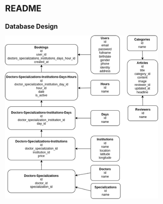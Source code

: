 # README

## Database Design

![image](https://github.com/choniyuazwan/alodokter-rakamin-fullstack-grup3/blob/master/public/database-design.png?raw=true)